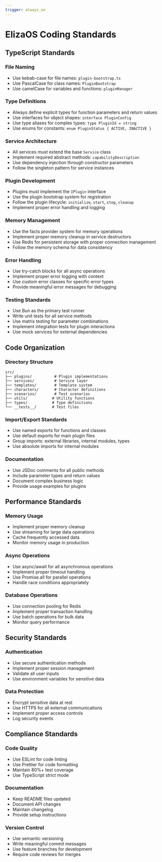 ```yaml
---
trigger: always_on
---
```


# ElizaOS Coding Standards

## TypeScript Standards

### File Naming

- Use kebab-case for file names: `plugin-bootstrap.ts`
- Use PascalCase for class names: `PluginBootstrap`
- Use camelCase for variables and functions: `pluginManager`

### Type Definitions

- Always define explicit types for function parameters and return values
- Use interfaces for object shapes: `interface PluginConfig`
- Use type aliases for complex types: `type PluginId = string`
- Use enums for constants: `enum PluginStatus { ACTIVE, INACTIVE }`

### Service Architecture

- All services must extend the base `Service` class
- Implement required abstract methods: `capabilityDescription`
- Use dependency injection through constructor parameters
- Follow the singleton pattern for service instances

### Plugin Development

- Plugins must implement the `IPlugin` interface
- Use the plugin bootstrap system for registration
- Follow the plugin lifecycle: `initialize`, `start`, `stop`, `cleanup`
- Implement proper error handling and logging

### Memory Management

- Use the facts provider system for memory operations
- Implement proper memory cleanup in service destructors
- Use Redis for persistent storage with proper connection management
- Follow the memory schema for data consistency

### Error Handling

- Use try-catch blocks for all async operations
- Implement proper error logging with context
- Use custom error classes for specific error types
- Provide meaningful error messages for debugging

### Testing Standards

- Use Bun as the primary test runner
- Write unit tests for all service methods
- Use matrix testing for parameter combinations
- Implement integration tests for plugin interactions
- Use mock services for external dependencies

## Code Organization

### Directory Structure

```
src/
├── plugins/          # Plugin implementations
├── services/         # Service layer
├── templates/        # Template system
├── characters/       # Character definitions
├── scenarios/        # Test scenarios
├── utils/           # Utility functions
├── types/           # Type definitions
└── __tests__/       # Test files
```

### Import/Export Standards

- Use named exports for functions and classes
- Use default exports for main plugin files
- Group imports: external libraries, internal modules, types
- Use absolute imports for internal modules

### Documentation

- Use JSDoc comments for all public methods
- Include parameter types and return values
- Document complex business logic
- Provide usage examples for plugins

## Performance Standards

### Memory Usage

- Implement proper memory cleanup
- Use streaming for large data operations
- Cache frequently accessed data
- Monitor memory usage in production

### Async Operations

- Use async/await for all asynchronous operations
- Implement proper timeout handling
- Use Promise.all for parallel operations
- Handle race conditions appropriately

### Database Operations

- Use connection pooling for Redis
- Implement proper transaction handling
- Use batch operations for bulk data
- Monitor query performance

## Security Standards

### Authentication

- Use secure authentication methods
- Implement proper session management
- Validate all user inputs
- Use environment variables for sensitive data

### Data Protection

- Encrypt sensitive data at rest
- Use HTTPS for all external communications
- Implement proper access controls
- Log security events

## Compliance Standards

### Code Quality

- Use ESLint for code linting
- Use Prettier for code formatting
- Maintain 80%+ test coverage
- Use TypeScript strict mode

### Documentation

- Keep README files updated
- Document API changes
- Maintain changelog
- Provide setup instructions

### Version Control

- Use semantic versioning
- Write meaningful commit messages
- Use feature branches for development
- Require code reviews for merges

